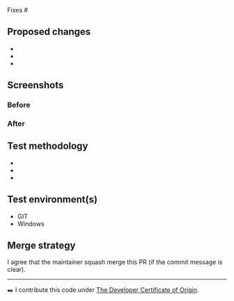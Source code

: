 <!-- Please read CONTRIBUTING.md before submitting a pull request -->

Fixes #

## Proposed changes

- 
- 
- 

## Screenshots <!-- Include variants with higher scaling, e.g. 150% or 200%. Remove this section if PR does not change UI -->

### Before

<!-- TODO -->

### After

<!-- TODO -->

## Test methodology <!-- How did you ensure quality? -->

- 
- 
- 

## Test environment(s) <!-- Remove any that don't apply -->

- GIT <!-- Add version 2.11 or above -->
- Windows <!-- Add version 7 SP1 or above -->

<!-- Mention language, UI scaling, or anything else that might be relevant -->

## Merge strategy

<!-- Change the following if the merge strategy should be changed:
- Squash merge (maintainer to decide merge message, PR submitter should cleanup commits/messages at PR approval).
- Rebase merge (PR submitter must change the commit message for the last commit).
- Merge commit. (PR submitter to rebase and squash before merges).
- To be decided later.
The maintainer may still request the contributor to squash and rebase, to make sure that merges and commit messages are clarified.
-->

I agree that the maintainer squash merge this PR (if the commit message is clear).

----

:black_nib: I contribute this code under [The Developer Certificate of Origin](../blob/master/contributors.txt).
